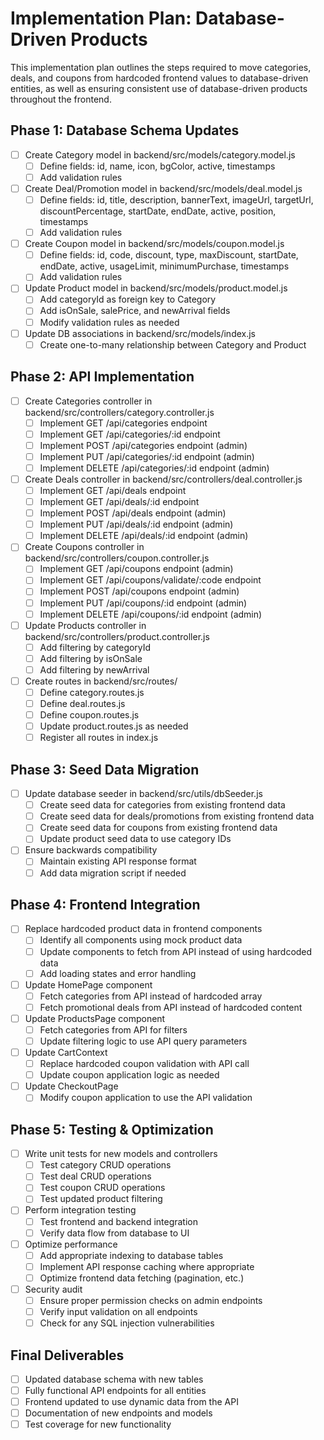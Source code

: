 # Implementation Plan: Database-Driven Products

This implementation plan outlines the steps required to move categories, deals, and coupons from hardcoded frontend values to database-driven entities, as well as ensuring consistent use of database-driven products throughout the frontend.

## Phase 1: Database Schema Updates

- [ ] Create Category model in backend/src/models/category.model.js
  - [ ] Define fields: id, name, icon, bgColor, active, timestamps
  - [ ] Add validation rules

- [ ] Create Deal/Promotion model in backend/src/models/deal.model.js
  - [ ] Define fields: id, title, description, bannerText, imageUrl, targetUrl, discountPercentage, startDate, endDate, active, position, timestamps
  - [ ] Add validation rules

- [ ] Create Coupon model in backend/src/models/coupon.model.js
  - [ ] Define fields: id, code, discount, type, maxDiscount, startDate, endDate, active, usageLimit, minimumPurchase, timestamps
  - [ ] Add validation rules

- [ ] Update Product model in backend/src/models/product.model.js
  - [ ] Add categoryId as foreign key to Category
  - [ ] Add isOnSale, salePrice, and newArrival fields
  - [ ] Modify validation rules as needed

- [ ] Update DB associations in backend/src/models/index.js
  - [ ] Create one-to-many relationship between Category and Product

## Phase 2: API Implementation

- [ ] Create Categories controller in backend/src/controllers/category.controller.js
  - [ ] Implement GET /api/categories endpoint
  - [ ] Implement GET /api/categories/:id endpoint
  - [ ] Implement POST /api/categories endpoint (admin)
  - [ ] Implement PUT /api/categories/:id endpoint (admin)
  - [ ] Implement DELETE /api/categories/:id endpoint (admin)

- [ ] Create Deals controller in backend/src/controllers/deal.controller.js
  - [ ] Implement GET /api/deals endpoint
  - [ ] Implement GET /api/deals/:id endpoint
  - [ ] Implement POST /api/deals endpoint (admin)
  - [ ] Implement PUT /api/deals/:id endpoint (admin)
  - [ ] Implement DELETE /api/deals/:id endpoint (admin)

- [ ] Create Coupons controller in backend/src/controllers/coupon.controller.js
  - [ ] Implement GET /api/coupons endpoint (admin)
  - [ ] Implement GET /api/coupons/validate/:code endpoint
  - [ ] Implement POST /api/coupons endpoint (admin)
  - [ ] Implement PUT /api/coupons/:id endpoint (admin)
  - [ ] Implement DELETE /api/coupons/:id endpoint (admin)

- [ ] Update Products controller in backend/src/controllers/product.controller.js
  - [ ] Add filtering by categoryId
  - [ ] Add filtering by isOnSale
  - [ ] Add filtering by newArrival

- [ ] Create routes in backend/src/routes/
  - [ ] Define category.routes.js
  - [ ] Define deal.routes.js
  - [ ] Define coupon.routes.js
  - [ ] Update product.routes.js as needed
  - [ ] Register all routes in index.js

## Phase 3: Seed Data Migration

- [ ] Update database seeder in backend/src/utils/dbSeeder.js
  - [ ] Create seed data for categories from existing frontend data
  - [ ] Create seed data for deals/promotions from existing frontend data
  - [ ] Create seed data for coupons from existing frontend data
  - [ ] Update product seed data to use category IDs

- [ ] Ensure backwards compatibility
  - [ ] Maintain existing API response format
  - [ ] Add data migration script if needed

## Phase 4: Frontend Integration

- [ ] Replace hardcoded product data in frontend components
  - [ ] Identify all components using mock product data
  - [ ] Update components to fetch from API instead of using hardcoded data
  - [ ] Add loading states and error handling

- [ ] Update HomePage component
  - [ ] Fetch categories from API instead of hardcoded array
  - [ ] Fetch promotional deals from API instead of hardcoded content

- [ ] Update ProductsPage component
  - [ ] Fetch categories from API for filters
  - [ ] Update filtering logic to use API query parameters

- [ ] Update CartContext
  - [ ] Replace hardcoded coupon validation with API call
  - [ ] Update coupon application logic as needed

- [ ] Update CheckoutPage
  - [ ] Modify coupon application to use the API validation

## Phase 5: Testing & Optimization

- [ ] Write unit tests for new models and controllers
  - [ ] Test category CRUD operations
  - [ ] Test deal CRUD operations
  - [ ] Test coupon CRUD operations
  - [ ] Test updated product filtering

- [ ] Perform integration testing
  - [ ] Test frontend and backend integration
  - [ ] Verify data flow from database to UI

- [ ] Optimize performance
  - [ ] Add appropriate indexing to database tables
  - [ ] Implement API response caching where appropriate
  - [ ] Optimize frontend data fetching (pagination, etc.)

- [ ] Security audit
  - [ ] Ensure proper permission checks on admin endpoints
  - [ ] Verify input validation on all endpoints
  - [ ] Check for any SQL injection vulnerabilities

## Final Deliverables

- [ ] Updated database schema with new tables
- [ ] Fully functional API endpoints for all entities
- [ ] Frontend updated to use dynamic data from the API
- [ ] Documentation of new endpoints and models
- [ ] Test coverage for new functionality 